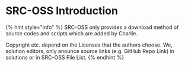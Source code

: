 # SRC-OSS Introduction

{% hint style="info" %}
SRC-OSS only provides a download method of source codes and scripts which are added by Charlie.&#x20;

Copyright etc. depend on the Licenses that the authors choose. We, solution editors, only anounce source links (e.g. GitHub Repo Link) in solutions or in SRC-OSS File List.&#x20;
{% endhint %}
